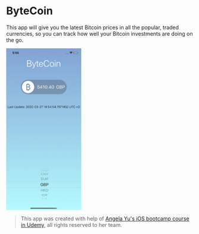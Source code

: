 #  ByteCoin

This app will give you the latest Bitcoin prices in all the popular, traded currencies, so you can track how well your Bitcoin investments are doing on the go.

<img src="Documentation/1.png" align="center" width="40%"></img>

>This app was created with help of [Angela Yu's iOS bootcamp course in Udemy](https://www.udemy.com/course/ios-13-app-development-bootcamp), all rights reserved to her team.
